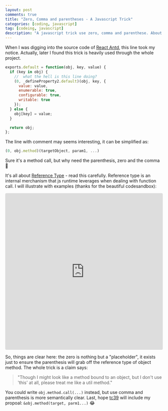 ```yaml
---
layout: post
comments: true
title: "Zero, Comma and parentheses - A Javascript Trick"
categories: [coding, javascript]
tag: [codeing, javascript]
description: "A javascript trick use zero, comma and parenthese. About Javascript reference type."
---
```


When I was digging into the source code of [React Antd](https://ant.design/docs/react/introduce), this line took my notice. Actually, later I found this trick is heavily used through the whole project.

```javascript
exports.default = function(obj, key, value) {
  if (key in obj) {
    //  what the hell is this line doing?
    (0, _defineProperty2.default)(obj, key, {
      value: value,
      enumerable: true,
      configurable: true,
      writable: true
    });
  } else {
    obj[key] = value;
  }

  return obj;
};
```

The line with comment may seems interesting, it can be simplified as:

```javascript
(0, obj.method)(targetObject, param1, ...)
```

Sure it's a method call, but why need the parenthesis, zero and the comma 🤔

It's all about [Reference Type](https://javascript.info/object-methods#internals-reference-type) - read this carefully. Reference type is an internal merchanism that js runtime leverages when dealing with function call. I will illustrate with examples (thanks for the beautiful codesandbox):

<iframe src="https://codesandbox.io/embed/9805n7n1q4?autoresize=1&expanddevtools=1&fontsize=13&hidenavigation=1&module=%2Fsrc%2Findex.js&view=editor" style="width:100%; height:500px; border:0; border-radius: 4px; overflow:hidden;" sandbox="allow-modals allow-forms allow-popups allow-scripts allow-same-origin"></iframe>

So, things are clear here: the zero is nothing but a "placeholder", it exists just to ensure the parenthesis will grab off the reference type of object method. The whole trick is a claim says:

> "Though I might look like a method bound to an object, but I don't use 'this' at all, please treat me like a util method."

You could write `obj.method.call(...)` instead, but use comma and parenthesis is more semantically clear. Last, hope [tc39](https://github.com/tc39) will include my propoal: `&obj.method(target, parm1...)` 😂
